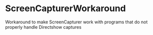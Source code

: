 # ScreenCapturerWorkaround
Workaround to make ScreenCapturer work with programs that do not properly handle Directshow captures

